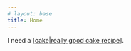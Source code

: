 ```yaml
---
# layout: base
title: Home
---
```


I need a [[cake|really good cake recipe]].

[//begin]: # "Autogenerated link references for markdown compatibility"
[cake|really good cake recipe]: recipes/cake "Cake"
[//end]: # "Autogenerated link references"
